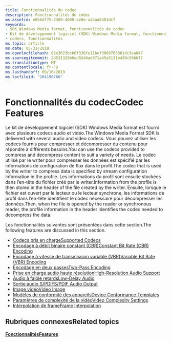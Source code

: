 ```yaml
---
title: Fonctionnalités du codec
description: Fonctionnalités du codec
ms.assetid: e0bbdf75-2369-4080-ae8e-aabaa8401dcf
keywords:
- SDK Windows Media format, fonctionnalités de codec
- Kit de développement logiciel (SDK) Windows Media format, fonctionnalités
- codecs, fonctionnalités
ms.topic: article
ms.date: 05/31/2018
ms.openlocfilehash: 02e3623bcb6f338fe11bef3089705801dc3ea047
ms.sourcegitcommit: 2d531328b6ed82d4ad971a45a5131b430c5866f7
ms.translationtype: MT
ms.contentlocale: fr-FR
ms.lasthandoff: 09/16/2019
ms.locfileid: "104196766"
---
```

# <a name="codec-features"></a><span data-ttu-id="2df9e-106">Fonctionnalités du codec</span><span class="sxs-lookup"><span data-stu-id="2df9e-106">Codec Features</span></span>

<span data-ttu-id="2df9e-107">Le kit de développement logiciel (SDK) Windows Media format est fourni avec plusieurs codecs audio et vidéo.</span><span class="sxs-lookup"><span data-stu-id="2df9e-107">The Windows Media Format SDK is delivered with several audio and video codecs.</span></span> <span data-ttu-id="2df9e-108">Vous pouvez utiliser les codecs fournis pour compresser et décompresser du contenu pour répondre à différents besoins.</span><span class="sxs-lookup"><span data-stu-id="2df9e-108">You can use the codecs provided to compress and decompress content to suit a variety of needs.</span></span> <span data-ttu-id="2df9e-109">Le codec utilisé par le writer pour compresser les données est spécifié par les informations de configuration de flux dans le profil.</span><span class="sxs-lookup"><span data-stu-id="2df9e-109">The codec that is used by the writer to compress data is specified by stream configuration information in the profile.</span></span> <span data-ttu-id="2df9e-110">Les informations du profil sont ensuite stockées dans l’en-tête du fichier créé par le writer.</span><span class="sxs-lookup"><span data-stu-id="2df9e-110">Information from the profile is then stored in the header of the file created by the writer.</span></span> <span data-ttu-id="2df9e-111">Ensuite, lorsque le fichier est ouvert par le lecteur ou le lecteur synchrone, les informations de profil dans l’en-tête identifient le codec nécessaire pour décompresser les données.</span><span class="sxs-lookup"><span data-stu-id="2df9e-111">Then, when the file is opened by the reader or synchronous reader, the profile information in the header identifies the codec needed to decompress the data.</span></span>

<span data-ttu-id="2df9e-112">Les fonctionnalités suivantes sont présentées dans cette section.</span><span class="sxs-lookup"><span data-stu-id="2df9e-112">The following features are discussed in this section.</span></span>

-   [<span data-ttu-id="2df9e-113">Codecs pris en charge</span><span class="sxs-lookup"><span data-stu-id="2df9e-113">Supported Codecs</span></span>](supported-codecs.md)
-   [<span data-ttu-id="2df9e-114">Encodage à débit binaire constant (CBR)</span><span class="sxs-lookup"><span data-stu-id="2df9e-114">Constant Bit Rate (CBR) Encoding</span></span>](constant-bit-rate--cbr--encoding.md)
-   [<span data-ttu-id="2df9e-115">Encodage à vitesse de transmission variable (VBR)</span><span class="sxs-lookup"><span data-stu-id="2df9e-115">Variable Bit Rate (VBR) Encoding</span></span>](variable-bit-rate--vbr--encoding.md)
-   [<span data-ttu-id="2df9e-116">Encodage en deux passes</span><span class="sxs-lookup"><span data-stu-id="2df9e-116">Two-Pass Encoding</span></span>](two-pass-encoding.md)
-   [<span data-ttu-id="2df9e-117">Prise en charge audio haute résolution</span><span class="sxs-lookup"><span data-stu-id="2df9e-117">High-Resolution Audio Support</span></span>](high-resolution-audio-support.md)
-   [<span data-ttu-id="2df9e-118">Audio à faible retards</span><span class="sxs-lookup"><span data-stu-id="2df9e-118">Low-Delay Audio</span></span>](low-delay-audio.md)
-   [<span data-ttu-id="2df9e-119">Sortie audio S/PDIF</span><span class="sxs-lookup"><span data-stu-id="2df9e-119">S/PDIF Audio Output</span></span>](s-pdif-audio-output.md)
-   [<span data-ttu-id="2df9e-120">Image vidéo</span><span class="sxs-lookup"><span data-stu-id="2df9e-120">Video Image</span></span>](video-image.md)
-   [<span data-ttu-id="2df9e-121">Modèles de conformité des appareils</span><span class="sxs-lookup"><span data-stu-id="2df9e-121">Device Conformance Templates</span></span>](device-conformance-templates.md)
-   [<span data-ttu-id="2df9e-122">Paramètres de complexité de la vidéo</span><span class="sxs-lookup"><span data-stu-id="2df9e-122">Video Complexity Settings</span></span>](video-complexity-settings.md)
-   [<span data-ttu-id="2df9e-123">Interpolation de frame</span><span class="sxs-lookup"><span data-stu-id="2df9e-123">Frame Interpolation</span></span>](frame-interpolation.md)

## <a name="related-topics"></a><span data-ttu-id="2df9e-124">Rubriques connexes</span><span class="sxs-lookup"><span data-stu-id="2df9e-124">Related topics</span></span>

<dl> <dt>

[<span data-ttu-id="2df9e-125">**Fonctionnalités**</span><span class="sxs-lookup"><span data-stu-id="2df9e-125">**Features**</span></span>](features.md)
</dt> </dl>

 

 




